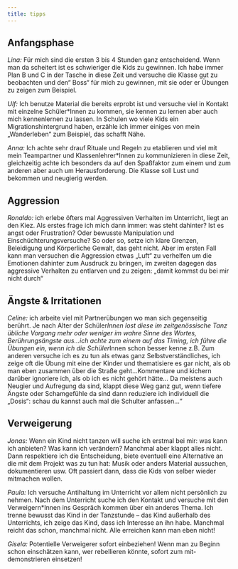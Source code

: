 ```yaml
---
title: tipps
---
```



## Anfangsphase

_Lina:_ Für mich sind die ersten 3 bis 4 Stunden ganz entscheidend. Wenn man da scheitert ist es schwieriger die Kids zu gewinnen. Ich habe immer Plan B und C in der Tasche in diese Zeit und versuche die Klasse gut zu beobachten und den“ Boss“ für mich zu gewinnen, mit sie oder er Übungen zu zeigen zum Beispiel.  

_Ulf:_ Ich benutze Material die bereits erprobt ist und versuche viel in Kontakt mit einzelne Schüler*Innen zu kommen, sie kennen zu lernen aber auch mich kennenlernen zu lassen. In Schulen wo viele Kids ein Migrationshintergrund haben, erzähle ich immer einiges von mein „Wanderleben“ zum Beispiel, das schafft Nähe.

_Anna:_  Ich achte sehr drauf Rituale und Regeln zu etablieren und viel mit mein Teampartner und Klassenlehrer*Innen zu kommunizieren in diese Zeit, gleichzeitig achte ich besonders da auf den Spaßfaktor zum einem und zum anderen aber auch um Herausforderung. Die Klasse soll Lust und bekommen und neugierig werden.

## Aggression

_Ronaldo:_ ich erlebe öfters mal Aggressiven Verhalten im Unterricht, liegt an den Kiez. Als erstes frage ich mich dann immer: was steht dahinter? Ist es angst oder Frustration? Oder bewusste Manipulation und Einschüchterungsversuche? So oder so, setze ich klare Grenzen, Beleidigung und Körperliche Gewalt, das geht nicht. Aber im ersten Fall kann man versuchen die Aggression etwas „Luft“ zu verhelfen um die Emotionen dahinter zum Ausdruck zu bringen, im zweiten dagegen das aggressive Verhalten zu entlarven und zu zeigen: „damit kommst du bei mir nicht durch“


## Ängste & Irritationen

_Celine:_ ich arbeite viel mit Partnerübungen wo man sich gegenseitig berührt. Je nach Alter der Schüler*Innen lost diese im zeitgenössische Tanz übliche Vorgang mehr oder weniger im wahre Sinne des Wortes, Berührungsängste aus…ich achte zum einem auf das Timing, ich führe die Übungen ein, wenn ich die Schüler*Innen schon besser kenne z.B. Zum anderen versuche ich es zu tun als etwas ganz Selbstverständliches, ich zeige oft die Übung mit eine der Kinder und thematisiere es gar nicht, als ob man eben zusammen über die Straße geht…Kommentare und kichern darüber ignoriere ich, als ob ich es nicht gehört hätte… Da meistens auch Neugier und Aufregung da sind, klappt diese Weg ganz gut, wenn tiefere Ängste oder Schamgefühle da sind dann reduziere ich individuell die „Dosis“: schau du kannst auch mal die Schulter anfassen…“

## Verweigerung

_Jonas:_ Wenn ein Kind nicht tanzen will suche ich erstmal bei mir: was kann ich anbieten? Was kann ich verändern?  Manchmal aber klappt alles nicht. Dann respektiere ich die Entscheidung, biete eventuell eine Alternative an die mit dem Projekt was zu tun hat: Musik oder anders Material aussuchen, dokumentieren usw. Oft passiert dann, dass die Kids von selber wieder mitmachen wollen.

_Paula:_ Ich versuche Antihaltung im Unterricht vor allem nicht persönlich zu nehmen. Nach dem Unterricht suche ich den Kontakt und versuche mit den Verweigern*Innen ins Gespräch kommen über ein anderes Thema. Ich trenne bewusst das Kind in der Tanzstunde – das Kind außerhalb des Unterrichts, ich zeige das Kind, dass ich Interesse an ihn habe. Manchmal reicht das schon, manchmal nicht. Alle erreichen kann man eben nicht!

_Gisela:_ Potentielle Verweigerer sofort einbeziehen! Wenn man zu Beginn schon einschätzen kann, wer rebellieren könnte, sofort zum mit- demonstrieren einsetzen!

